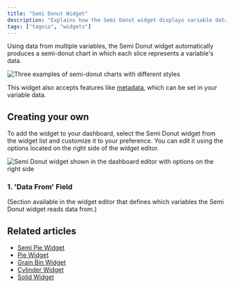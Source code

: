 ```yaml
---
title: "Semi Donut Widget"
description: "Explains how the Semi Donut widget displays variable data as a semi-donut chart and how to add and customize it in a TagoIO dashboard."
tags: ["tagoio", "widgets"]
---
```


Using data from multiple variables, the Semi Donut widget automatically produces a semi-donut chart in which each slice represents a variable's data.

![Three examples of semi-donut charts with different styles](/docs_imagem/tagoio/semi-donut-widget-2.png)

This widget also accepts features like [metadata](link-to-metadata), which can be set in your variable data.

## Creating your own

To add the widget to your dashboard, select the Semi Donut widget from the widget list and customize it to your preference. You can edit it using the options located on the right side of the widget editor.

![Semi Donut widget shown in the dashboard editor with options on the right side](/docs_imagem/tagoio/semi-donut-widget-2.png)

### 1. 'Data From' Field

(Section available in the widget editor that defines which variables the Semi Donut widget reads data from.)

## Related articles

- [Semi Pie Widget](link-to-semi-pie-widget)  
- [Pie Widget](link-to-pie-widget)  
- [Grain Bin Widget](link-to-grain-bin-widget)  
- [Cylinder Widget](link-to-cylinder-widget)  
- [Solid Widget](link-to-solid-widget)